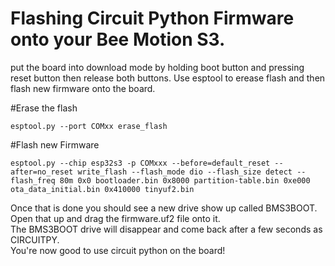 # Flashing Circuit Python Firmware onto your Bee Motion S3.

put the board into download mode by holding boot button and pressing reset button then release both buttons. 
Use esptool to erease flash and then flash new firmware onto the board.

#Erase the flash
````
esptool.py --port COMxx erase_flash
````
#Flash new Firmware
````
esptool.py --chip esp32s3 -p COMxxx --before=default_reset --after=no_reset write_flash --flash_mode dio --flash_size detect --flash_freq 80m 0x0 bootloader.bin 0x8000 partition-table.bin 0xe000 ota_data_initial.bin 0x410000 tinyuf2.bin
````

Once that is done you should see a new drive show up called BMS3BOOT. 
<br /> 
Open that up and drag the firmware.uf2 file onto it. 
<br />
The BMS3BOOT drive will disappear and come back after a few seconds as CIRCUITPY. 
<br />
You're now good to use circuit python on the board!
